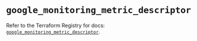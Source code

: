 # `google_monitoring_metric_descriptor`

Refer to the Terraform Registry for docs: [`google_monitoring_metric_descriptor`](https://registry.terraform.io/providers/hashicorp/google/6.35.0/docs/resources/monitoring_metric_descriptor).

